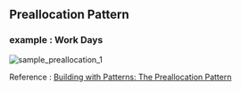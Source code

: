 ## Preallocation Pattern
### example : Work Days
![sample_preallocation_1](https://webassets.mongodb.com/_com_assets/cms/preallocation-month1-6e7yq8s400.png)    

Reference : [Building with Patterns: The Preallocation Pattern](https://www.mongodb.com/blog/post/building-with-patterns-the-preallocation-pattern) 
